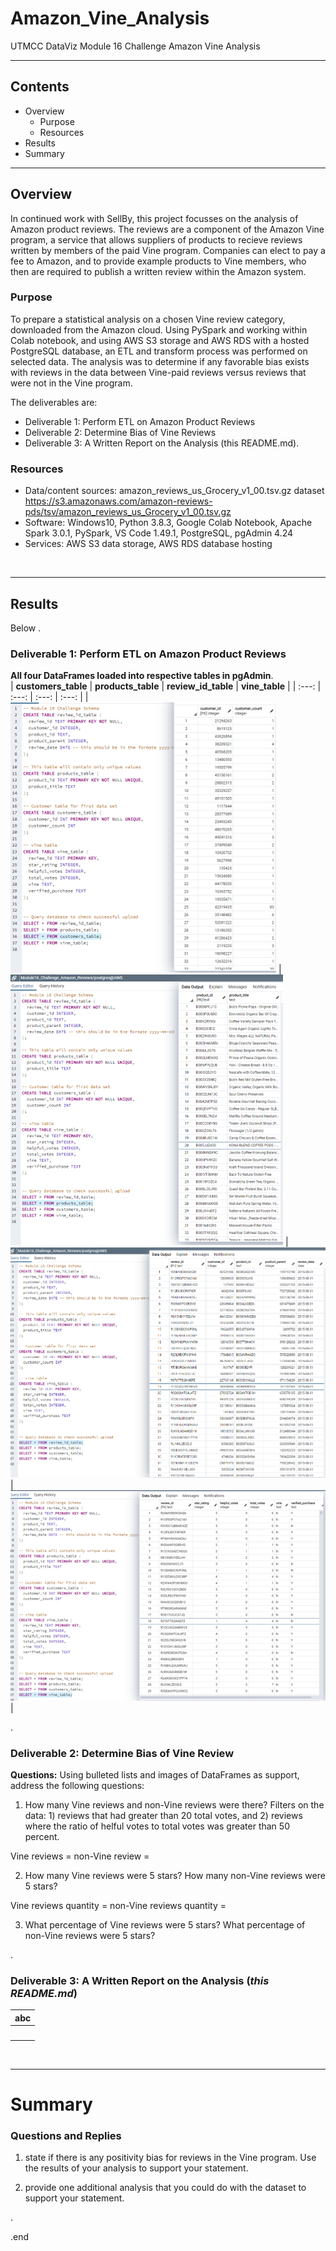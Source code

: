 # Amazon_Vine_Analysis
UTMCC DataViz Module 16 Challenge Amazon Vine Analysis

---

## Contents 
  * Overview
    - Purpose
    - Resources
  * Results
  * Summary
 

---  

## Overview 
  In continued work with SellBy, this project focusses on the analysis of Amazon product reviews. The reviews are a component of the Amazon Vine program, a service that allows suppliers of products to recieve reviews written by members of the paid Vine program. Companies can elect to pay a fee to Amazon, and to provide example products to Vine members, who then are required to publish a written review within the Amazon system. 

   ### Purpose
   To prepare a statistical analysis on a chosen Vine review category, downloaded from the Amazon cloud. Using PySpark and working within Colab notebook, and using AWS S3 storage and AWS RDS with a hosted PostgreSQL database, an ETL and transform process was performed on selected data. The analysis was to determine if any favorable bias exists with reviews in the data between Vine-paid reviews versus reviews that were not in the Vine program. 
  
   The deliverables are: 
   - Deliverable 1: Perform ETL on Amazon Product Reviews
   - Deliverable 2: Determine Bias of Vine Reviews
   - Deliverable 3: A Written Report on the Analysis (this README.md).
   
  
   ### Resources
  * Data/content sources: amazon_reviews_us_Grocery_v1_00.tsv.gz dataset https://s3.amazonaws.com/amazon-reviews-pds/tsv/amazon_reviews_us_Grocery_v1_00.tsv.gz
  * Software: Windows10, Python 3.8.3, Google Colab Notebook, Apache Spark 3.0.1, PySpark, VS Code 1.49.1, PostgreSQL, pgAdmin 4.24
  * Services: AWS S3 data storage, AWS RDS database hosting 
  
<br>

--- 

## Results

   Below . 

### Deliverable 1: Perform ETL on Amazon Product Reviews
 
   **All four DataFrames loaded into respective tables in pgAdmin**.<br>
   | **customers_table** | **products_table** | **review_id_table** | **vine_table** |
   | :---: | :---: | :---: | :---: | 
   | ![customers_table.png](https://github.com/larrydodson/Amazon_Vine_Analysis/blob/main/customers_table.png) | ![products_table.png](https://github.com/larrydodson/Amazon_Vine_Analysis/blob/main/products_table.png) | ![review_id_table.png](https://github.com/larrydodson/Amazon_Vine_Analysis/blob/main/review_id_table.png) | ![vine_table.png](https://github.com/larrydodson/Amazon_Vine_Analysis/blob/main/vine_table.png) | 
 
 
.

### Deliverable 2: Determine Bias of Vine Review 

 
**Questions:**  Using bulleted lists and images of DataFrames as support, address the following questions:
  1. How many Vine reviews and non-Vine reviews were there?
  Filters on the data: 1) reviews that had greater than 20 total votes, and 2) reviews where the ratio of helful votes to total votes was greater than 50 percent.
  
  Vine reviews = 
  non-Vine review = 
 
 
  2. How many Vine reviews were 5 stars? How many non-Vine reviews were 5 stars?
 
  Vine reviews quantity = 
  non-Vine reviews quantity = 
 
 
  3. What percentage of Vine reviews were 5 stars? What percentage of non-Vine reviews were 5 stars?
  
 
 
 
.

### Deliverable 3: A Written Report on the Analysis (*this README.md*)
  
  
 
   | **abc** |
   | :---: |
   | ![]() |




<br>

---

# Summary

### Questions and Replies 
  1. state if there is any positivity bias for reviews in the Vine program. Use the results of your analysis to support your statement. 
  
  
  2. provide one additional analysis that you could do with the dataset to support your statement.





.

.end
